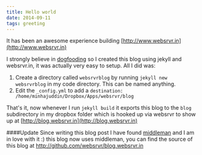 ```yaml
---
title: Hello world
date: 2014-09-11
tags: greeting
---
```


It has been an awesome experience building [http://www.websrvr.in](http://www.websrvr.in)

I strongly believe in [dogfooding](http://en.wikipedia.org/wiki/Eating_your_own_dog_food) so
I created this blog using jekyll and websrvr.in, it was actually very
easy to setup. All I did was:

  1. Create a directory called `websrvrblog` by running `jekyll new  websrvrblog` in my code directory. This can be named anything.
  2. Edit the `_config.yml` to add a `destination: /home/minhajuddin/Dropbox/Apps/websrvr/blog`

That's it, now whenever I run `jekyll build` it exports this blog to the
`blog` subdirectory in my dropbox folder which is hooked up via websrvr to
show up at [http://blog.websrvr.in](http://blog.websrvr.in)

####Update
Since writing this blog post I have found [middleman](http://middlemanapp.com/)
and I am in love with it :) this blog now uses middleman, you can find the
source of this blog at http://github.com/websrvr/blog.websrvr.in
